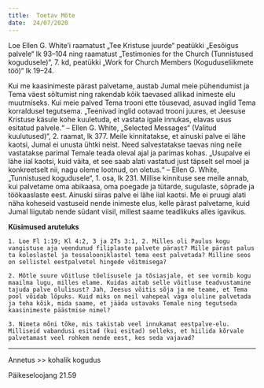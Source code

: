 ```yaml
---
title:  Toetav Mõte
date:  24/07/2020
---
```


Loe Ellen G. White’i raamatust „Tee Kristuse juurde“ peatükki „Eesõigus palvele“ lk 93–104 ning raamatust „Testimonies for the Church (Tunnistused kogudusele)“, 7. kd, peatükki „Work for Church Members (Koguduseliikmete töö)“ lk 19–24.

Kui me kaasinimeste pärast palvetame, austab Jumal meie pühendumist ja Tema väest sõltumist ning rakendab kõik taevased allikad inimeste elu muutmiseks. Kui meie palved Tema trooni ette tõusevad, asuvad inglid Tema korraldusel tegutsema. „Teenivad inglid ootavad trooni juures, et Jeesuse Kristuse käsule kohe kuuletuda, et vastata igale innukas, elavas usus esitatud palvele.“ – Ellen G. White, „Selected Messages“ (Valitud kuulutused)“, 2. raamat, lk 377. Meile kinnitatakse, et ainuski palve ei lähe kaotsi, Jumal ei unusta ühtki neist. Need salvestatakse taevas ning neile vastatakse parimal Temale teada oleval ajal ja parimas kohas. „Usupalve ei lähe iial kaotsi, kuid väita, et see saab alati vastatud just täpselt sel moel ja konkreetselt nii, nagu oleme lootnud, on oletus.“ – Ellen G. White, „Tunnistused kogudusele“, 1. osa, lk 231. Millise kinnituse see meile annab, kui palvetame oma abikaasa, oma poegade ja tütarde, sugulaste, sõprade ja töökaaslaste eest. Ainuski siiras palve ei lähe iial kaotsi. Me ei pruugi alati näha koheseid vastuseid nende inimeste elus, kelle pärast palvetame, kuid Jumal liigutab nende südant viisil, millest saame teadlikuks alles igavikus.

**Küsimused aruteluks**

`1. Loe Fl 1:19; Kl 4:2, 3 ja 2Ts 3:1, 2. Milles oli Paulus kogu vangistuse aja veendunud filiplaste palvete pärast? Mille pärast palus ta koloslastel ja tessalooniklastel tema eest palvetada? Milline seos on sellistel eestpalvetel hingede võitmisega?`

`2. Mõtle suure võitluse tõelisusele ja tõsiasjale, et see vormib kogu maailma lugu, milles elame. Kuidas aitab selle võitluse teadvustamine tajuda palve olulisust? Jah, Jeesus võitis sõja ja me teame, et Tema pool võidab lõpuks. Kuid miks on meil vahepeal väga oluline palvetada ja teha kõik, mida saame, et jääda ustavaks Temale ning tegutseda kaasinimeste päästmise nimel?`

`3. Nimeta mõni tõke, mis takistab veel innukamat eestpalve-elu. Milliseid vabandusi esitad (kui esitad) selleks, et hiilida kõrvale palvetamast veel rohkem nende eest, kes seda vajavad?`

---

Annetus >> kohalik kogudus  

Päikeseloojang 21.59